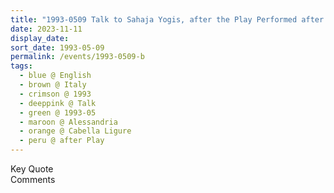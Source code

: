 ```yaml
---
title: "1993-0509 Talk to Sahaja Yogis, after the Play Performed after Sahasrāra Pūjā, Tent, Cabella Ligure, Alessandria, Italy"
date: 2023-11-11
display_date: 
sort_date: 1993-05-09
permalink: /events/1993-0509-b
tags:
  - blue @ English
  - brown @ Italy
  - crimson @ 1993
  - deeppink @ Talk
  - green @ 1993-05
  - maroon @ Alessandria
  - orange @ Cabella Ligure
  - peru @ after Play
---
```


<wave-list>
  <list-title color="green" width="75">Key Quote</list-title>
  <list-item color="BlanchedAlmond"  width="200"></list-item>
  <list-item color="Lavender"></list-item>
  <list-item color="BlanchedAlmond"></list-item>
</wave-list>

<br>

<wave-list>
  <list-title color="green" width="75">Comments</list-title>
  <list-item color="BlanchedAlmond"  width="200"></list-item>
  <list-item color="Lavender"></list-item>
  <list-item color="BlanchedAlmond"></list-item>
</wave-list>